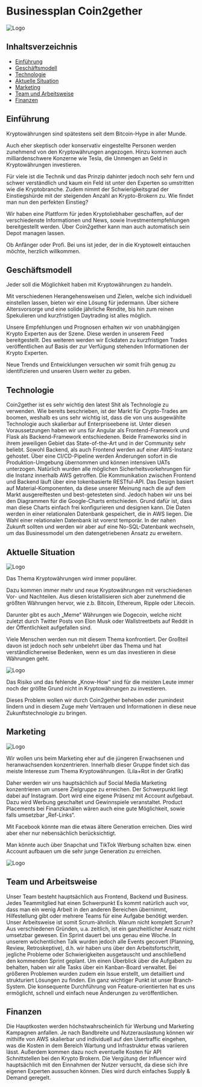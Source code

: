 # Businessplan Coin2gether

![Logo](../img/logo_schmal.png)


## Inhaltsverzeichnis

- [Einführung](#Einführung)
- [Geschäftsmodell](#Geschäftsmodell)
- [Technologie](#Technologie)
- [Aktuelle Situation](#actual)
- [Marketing](#Marketing)
- [Team und Arbeitsweise](#team)
- [Finanzen](#Finanzen)



## Einführung

Kryptowährungen sind spätestens seit dem Bitcoin-Hype in aller Munde.

Auch eher skeptisch oder konservativ eingestellte Personen werden zunehmend von den Kryptowährungen angezogen. Hinzu kommen auch milliardenschwere Konzerne wie Tesla, die Unmengen an Geld in Kryptowährungen investieren.

Für viele ist die Technik und das Prinzip dahinter jedoch noch sehr fern und schwer verständlich und kaum ein Feld ist unter den Experten so umstritten wie die Kryptobranche. Zudem nimmt der Schwierigkeitsgrad der Einstiegshürde mit der steigenden Anzahl an Krypto-Brokern zu. Wie findet man nun den perfekten Einstieg?

Wir haben eine Plattform für jeden Kryptoliebhaber geschaffen, auf der verschiedenste Informationen und News, sowie Investmentempfehlungen bereitgestellt werden. Über Coin2gether kann man auch automatisch sein Depot managen lassen.

Ob Anfänger oder Profi. Bei uns ist jeder, der in die Kryptowelt eintauchen möchte, herzlich willkommen.


## Geschäftsmodell

Jeder soll die Möglichkeit haben mit Kryptowährungen zu handeln.

Mit verschiedenen Herangehensweisen und Zielen, welche sich individuell einstellen lassen, bieten wir eine Lösung für jedermann. Über sichere Altersvorsorge und eine solide jährliche Rendite, bis hin zum reinen Spekulieren und kurzfristigen Daytrading ist alles möglich.

Unsere Empfehlungen und Prognosen erhalten wir von unabhängigen Krypto Experten aus der Szene. Diese werden in unserem Feed bereitgestellt. Des weiteren werden wir Eckdaten zu kurzfristigen Trades veröffentlichen auf Basis der zur Verfügung stehenden Informationen der Krypto Experten.

Neue Trends und Entwicklungen versuchen wir somit früh genug zu identifizieren und unseren Usern weiter zu geben.


## Technologie

Coin2gether ist es sehr wichtig den latest Shit als Technologie zu verwenden. Wie bereits beschrieben, ist der Markt für Crypto-Trades am boomen, weshalb es uns sehr wichtig ist, dass die von uns ausgewählte Technologie auch skalierbar auf Enterpriseebene ist. Unter diesen Voraussetzungen haben wir uns für Angular als Frontend-Framework und Flask als Backend-Framework entschiedenen. Beide Frameworks sind in ihrem jeweiligen Gebiet das State-of-the-Art und in der Community sehr beliebt. Sowohl Backend, als auch Frontend werden auf einer AWS-Instanz gehostet. Über eine CI/CD-Pipeline werden Änderungen sofort in die Produktion-Umgebung übernommen und können intensiven UATs unterzogen. Natürlich wurden alle möglichen Sicherheitsvorkehrungen für die Instanz innerhalb AWS getroffen. Die Kommunikation zwischen Frontend und Backend läuft über eine tokenbasierte RESTful-API. Das Design basiert auf Material-Komponenten, da diese unserer Meinung nach die auf dem Markt ausgereiftesten und best-getesteten sind. Jedoch haben wir uns bei den Diagrammen für die Google-Charts entschieden. Grund dafür ist, dass man diese Charts einfach frei konfigurieren und designen kann. Die Daten werden in einer relationalen Datenbank gespeichert, die in AWS liegen. Die Wahl einer relationalen Datenbank ist vorerst temporär. In der nahen Zukunft sollten und werden wir aber auf eine No-SQL-Datenbank wechseln, um das Businessmodel um den datengetriebenen Ansatz zu erweitern.


<a name="actual"></a>
## Aktuelle Situation

![Logo](../img/statistic_1.png)

Das Thema Kryptowährungen wird immer populärer.

Dazu kommen immer mehr und neue Kryptowährungen mit verschiedenen Vor- und Nachteilen. Aus diesen kristallisieren sich aber zunehmend die größten Währungen hervor, wie z.b. Bitcoin, Ethereum, Ripple oder Litecoin.

Darunter gibt es auch „Meme“ Währungen wie Dogecoin, welche nicht zuletzt durch Twitter Posts von Elon Musk oder Wallstreetbets auf Reddit in der Öffentlichkeit aufgefallen sind.

Viele Menschen werden nun mit diesem Thema konfrontiert. Der Großteil davon ist jedoch noch sehr unbelehrt über das Thema und hat verständlicherweise Bedenken, wenn es um das investieren in diese Währungen geht.

![Logo](../img/statistic_2.png)

Das Risiko und das fehlende „Know-How“ sind für die meisten Leute immer noch der größte Grund nicht in Kryptowährungen zu investieren.

Dieses Problem wollen wir durch Coin2gether beheben oder zumindest lindern und in diesem Zuge mehr Vertrauen und Informationen in diese neue Zukunftstechnologie zu bringen.


## Marketing

![Logo](../img/statistic_3.png)

Wir wollen uns beim Marketing eher auf die jüngeren Erwachsenen und heranwachsenden konzentrieren. Innerhalb dieser Gruppe findet sich das meiste Interesse zum Thema Kryptowährungen. (Lila+Rot in der Grafik)

Daher werden wir uns hauptsächlich auf Social Media Marketing konzentrieren um unsere Zielgruppe zu erreichen. Der Schwerpunkt liegt dabei auf Instagram. Dort wird eine eigene Präsenz mit Account aufgebaut. Dazu wird Werbung geschaltet und Gewinnspiele veranstaltet. Product Placements bei Finanzkanälen wären auch eine gute Möglichkeit, sowie falls umsetzbar „Ref-Links“.

Mit Facebook könnte man die etwas ältere Generation erreichen. Dies wird aber eher nur nebensächlich berücksichtigt.

Man könnte auch über Snapchat und TikTok Werbung schalten bzw. einen Account aufbauen um die sehr junge Generation zu erreichen.

![Logo](../img/statistic_4.png)

<a name="team"></a>
## Team und Arbeitsweise

Unser Team besteht hauptsächlich aus Frontend, Backend und Business. Jedes Teammitglied hat einen Schwerpunkt Es kommt natürlich auch vor, dass man ein wenig Arbeit in den anderen Bereichen übernimmt, Hilfestellung gibt oder mehrere Teams für eine Aufgabe benötigt werden. Unser Arbeitsweise ist somit Scrum-ähnlich. Warum nicht komplett Scrum? Aus verschiedenen Gründen, u.a. zeitlich, ist ein ganzheitlicher Ansatz nicht umsetzbar gewesen. Ein Sprint dauert bei uns genau eine Woche. In unserem wöchentlichen Talk wurden jedoch alle Events gecovert (Planning, Review, Retroskeptive), d.h. wir haben uns über den Arbeitsfortschritt, jegliche Probleme oder Schwierigkeiten ausgetauscht und anschließend den kommenden Sprint geplant. Um einen Überblick über die Aufgaben zu behalten, haben wir alle Tasks über ein Kanban-Board verwaltet. Bei größeren Problemen wurden zudem ein Issue erstellt, um detailliert und strukturiert Lösungen zu finden. Ein ganz wichtiger Punkt ist unser Branch-System. Die konsequente Durchführung von Feature-orientierten hat es uns ermöglicht, schnell und einfach neue Änderungen zu veröffentlichen.


## Finanzen

Die Hauptkosten werden höchstwahrscheinlich für Werbung und Marketing Kampagnen anfallen. Je nach Bandbreite und Nutzerauslastung können wir mithilfe von AWS skalierbar und individuell auf den Usertraffic eingehen, was die Kosten in dem Bereich Wartung und Infrastruktur etwas variieren lässt. Außerdem kommen dazu noch eventuelle Kosten für API Schnittstellen bei den Krypto Brokern. Die Vergütung der Influencer wird hauptsächlich mit den Einnahmen der Nutzer versucht, da diese sich ihre eigenen Experten aussuchen können. Dies wird durch einfaches Supply & Demand geregelt.
